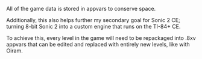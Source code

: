 All of the game data is stored in appvars to conserve space.

Additionally, this also helps further my secondary goal for Sonic 2 CE; turning 8-bit Sonic 2 into a custom engine that runs on the TI-84+ CE. 

To achieve this, every level in the game will need to be repackaged into .8xv appvars that can be edited and replaced with entirely new levels, like with Oiram.